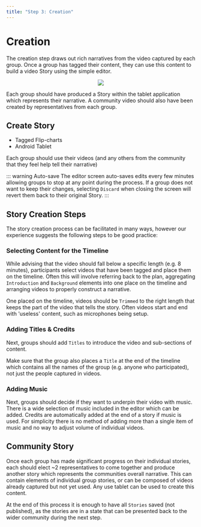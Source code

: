 ```yaml
---
title: "Step 3: Creation"
---
```


<ReadTime />

<Steps :step="3"/>

# Creation

<Leader>

The creation step draws out rich narratives from the video captured by each group. Once a group has tagged their content, they can use this content to build a video Story using the simple editor.

<div style="text-align:center">
<img src="/imgs/creation.svg" />
</div>

</Leader>

<Tip title="Outcome of Step">

Each group should have produced a Story within the tablet application which represents their narrative. A community video should also have been created by representatives from each group.

</Tip>

<TimeGuide title="3-4 hours">

## Create Story

</TimeGuide>

<Materials title="Materials">

- Tagged Flip-charts
- Android Tablet

</Materials>


<App />
<Dashboard />
<Paper />

Each group should use their videos (and any others from the community that they feel help tell their narrative) 

::: warning Auto-save
The editor screen auto-saves edits every few minutes allowing groups to stop at any point during the process. If a group does not want to keep their changes, selecting `Discard` when closing the screen will revert them back to their original Story.
:::

## Story Creation Steps

The story creation process can be facilitated in many ways, however our experience suggests the following steps to be good practice:

### Selecting Content for the Timeline

While advising that the video should fall below a specific length (e.g. 8 minutes), participants select videos that have been tagged and place them on the timeline. Often this will involve referring back to the plan, aggregating `Introduction` and `Background` elements into one place on the timeline and arranging videos to properly construct a narrative.

One placed on the timeline, videos should be `Trimmed` to the right length that keeps the part of the video that tells the story. Often videos start and end with 'useless' content, such as microphones being setup.

### Adding Titles & Credits

Next, groups should add `Titles` to introduce the video and sub-sections of content.

Make sure that the group also places a `Title` at the end of the timeline which contains all the names of the group (e.g. anyone who participated), not just the people captured in videos.

### Adding Music

Next, groups should decide if they want to underpin their video with music. There is a wide selection of music included in the editor which can be added. Credits are automatically added at the end of a story if music is used. For simplicity there is no method of adding more than a single item of music and no way to adjust volume of individual videos.

## Community Story

Once each group has made significant progress on their individual stories, each should elect ~2 representatives to come together and produce another story which represents the communities overall narrative. This can contain elements of individual group stories, or can be composed of videos already captured but not yet used. Any use tablet can be used to create this content.

<Tip>

At the end of this process it is enough to have all `Stories` saved (not published), as the stories are in a state that can be presented back to the wider community during the next step.

</Tip>